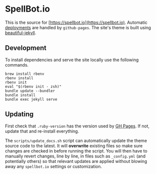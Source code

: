 # SpellBot.io

This is the source for [https://spellbot.io](https://spellbot.io). Automatic [deployments][deployments] are handled by `github-pages`. The site's theme is built using [beautiful-jekyll][beautifuljekyll].

## Development

To install dependencies and serve the site locally use the following commands.

```shell
brew install rbenv
rbenv install
rbenv init
eval "$(rbenv init - zsh)"
bundle update --bundler
bundle install
bundle exec jekyll serve
```

## Updating

First check that `.ruby-version` has the version used by [GH Pages][gh-pages-versions]. If not, update that and re-install everything.

The `scripts/update_docs.sh` script can automatically update the theme source code to the latest. It will **overwrite** existing files so make sure changes are checked in before running the script. You will then have to manually revert changes, line by line, in files such as `_config.yml` (and potentially others) so that relevant updates are applied without blowing away any `spellbot.io` settings or customization.

[beautifuljekyll]:      https://beautifuljekyll.com/
[deployments]:          https://github.com/lexicalunit/spellbot/deployments/activity_log?environment=github-pages
[gh-pages-versions]:    https://pages.github.com/versions/
